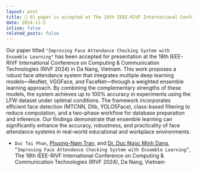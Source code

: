 ```yaml
---
layout: post
title: 📰 01 paper is accepted at The 18th IEEE-RIVF International Conference on Computing & Communication Technologies (RIVF 2024), Da Nang, Vietnam.
date: 2024-11-5
inline: false
related_posts: false
---
```

Our paper titled `"Improving Face Attendance Checking System with Ensemble Learning"` has been accepted for presentation at the 18th IEEE-RIVF International Conference on Computing & Communication Technologies (RIVF 2024) in Da Nang, Vietnam. This work proposes a robust face attendance system that integrates multiple deep learning models—ResNet, VGGFace, and FaceNet—through a weighted ensemble learning approach. By combining the complementary strengths of these models, the system achieves up to 100% accuracy in experiments using the LFW dataset under optimal conditions. The framework incorporates efficient face detection (MTCNN, Dlib, YOLO5Face), class-based filtering to reduce computation, and a two-phase workflow for database preparation and inference. Our findings demonstrate that ensemble learning can significantly enhance the accuracy, robustness, and practicality of face attendance systems in real-world educational and workplace environments.

   - `Duc Tai Phan`, <a href='https://tpnam0901.github.io/'>Phuong-Nam Tran</a>, and <a href='https://dnmduc.github.io/'>Dr. Duc Ngoc Minh Dang</a>, `“Improving Face Attendance Checking System with Ensemble Learning”`, The 18th IEEE-RIVF International Conference on Computing & Communication Technologies (RIVF 2024), Da Nang, Vietnam